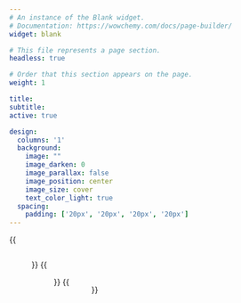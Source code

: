 ```yaml
---
# An instance of the Blank widget.
# Documentation: https://wowchemy.com/docs/page-builder/
widget: blank

# This file represents a page section.
headless: true

# Order that this section appears on the page.
weight: 1

title:
subtitle:
active: true

design:
  columns: '1'
  background:
    image: ""
    image_darken: 0
    image_parallax: false
    image_position: center
    image_size: cover
    text_color_light: true
  spacing:
    padding: ['20px', '20px', '20px', '20px']
---
```

{{<figure src="princeton_logo.png" height="80" alt="kingsbury lab logo" style="float:left" >}}
{{<figure src="kingsbury_lab_logo.png" height="80" alt="kingsbury lab logo" style="float:center">}}
{{<figure src="andlinger_logo.png" height="80" alt="kingsbury lab logo" style="float:right" >}}

<!-- 
---
widget: blank
widget_id: research-header
headless: true
weight: 1
title: ""
active: true
design:
  columns: "1"
  css_style: null
  css_class: null
  background:
    image: ""
    text_color_light: false
---

